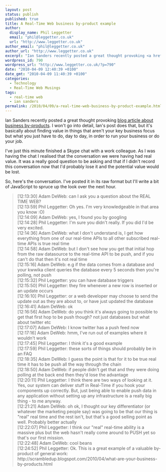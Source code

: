 ```yaml
---
layout: post
status: publish
published: true
title: A Real-Time Web business by-product example
author:
  display_name: Phil Leggetter
  email: "phil@leggetter.co.uk"
  url: "http://www.leggetter.co.uk"
author_email: "phil@leggetter.co.uk"
author_url: "http://www.leggetter.co.uk"
excerpt: "Ian Sanders recently posted a great thought provoking <a href=\"http://scrambledup.blogspot.com/2010/04/what-are-your-business-by-products.html\">blog article about business by-products</a>. I won't go into detail, Ian's post does that, but it's basically about finding value in things that aren't your key business focus but what you just have to do, day to day, in order to run your business or do your job.\r\n\r\nI've just this minute finished a Skype chat with a work colleague. As I was having the chat I realised that the conversation we were having had real value. It was a really good question to be asking and that if I didn't record this conversation now that I'd probably lose it and the potential value would be lost.\r\n\r\n"
wordpress_id: 790
wordpress_url: "http://www.leggetter.co.uk/?p=790"
date: "2010-04-09 12:40:39 +0100"
date_gmt: "2010-04-09 11:40:39 +0100"
categories:
  - Technology
  - Real-Time Web Musings
tags:
  - real-time web
  - ian sanders
permalink: /2010/04/09/a-real-time-web-business-by-product-example.html
---
```


<p>Ian Sanders recently posted a great thought provoking <a href="http://scrambledup.blogspot.com/2010/04/what-are-your-business-by-products.html">blog article about business by-products</a>. I won't go into detail, Ian's post does that, but it's basically about finding value in things that aren't your key business focus but what you just have to do, day to day, in order to run your business or do your job.</p>
<p>I've just this minute finished a Skype chat with a work colleague. As I was having the chat I realised that the conversation we were having had real value. It was a really good question to be asking and that if I didn't record this conversation now that I'd probably lose it and the potential value would be lost.</p>
<p><a id="more"></a><a id="more-790"></a></p>
<p>So, here's the conversation. I've posted it in its raw format but I'll write a bit of JavaScript to spruce up the look over the next hour.</p>
<blockquote><p>[12:13:30] Adam DeWeb: can I ask you a question about the REAL TIME WEB?<br />
[12:13:59] Phil Leggetter: Oh yes. I'm very knowledgeable in that area you know :O)<br />
[12:14:09] Adam DeWeb: yes, I found you by googling<br />
[12:14:28] Phil Leggetter: I'm sure you didn't really. If you did I'd be very excited.<br />
[12:14:36] Adam DeWeb: what I don't understand is, I get how everything from one of our real-time APIs to all other subscribed real-time APIs is true real time<br />
[12:14:58] Adam DeWeb: but I don't see how you get that initial hop from the raw datasource to the real-time API to be push, and if you can't do that then it's not real time<br />
[12:15:16] Adam DeWeb: e.g if the data comes from a database and your kwwika client queries the database every 5 seconds then you're polling, not push<br />
[12:15:32] Phil Leggetter: you can have database triggers<br />
[12:15:50] Phil Leggetter: they fire whenever a new row is inserted or an update occurs<br />
[12:16:10] Phil Leggetter: or a web developer may choose to send the update out as they are about to, or have just updated the database<br />
[12:16:41] Adam DeWeb: ok<br />
[12:16:56] Adam DeWeb: do you think it's always going to possible to get that first hop to be push though? not just databases but what about twitter etc<br />
[12:17:07] Adam DeWeb: I know twitter has a push feed now<br />
[12:17:16] Adam DeWeb: hmm, I've run out of examples where it wouldn't work<br />
[12:17:45] Phil Leggetter: I think it's a good example<br />
[12:17:59] Phil Leggetter: these sorts of things should probably be in an FAQ<br />
[12:18:35] Adam DeWeb: I guess the point is that for it to be true real time it has to be push all the way through the chain<br />
[12:18:50] Adam DeWeb: if people didn't get that and they were doing polling at the back end then they'd lose the advantage<br />
[12:20:11] Phil Leggetter: I think there are two ways of looking at it. Yes, our system can deliver stuff in Real-Time if you hook your components up correctly. But, just being able to enable push data in any application without setting up any infrastructure is a really big thing - to me anyway.<br />
[12:21:21] Adam DeWeb: oh ok, I thought our key differentiator (or whatever the marketing people say) was going to be that our thing is "real" real time and the rest isn't, but that's a good selling point as well. Probably better actually<br />
[12:22:07] Phil Leggetter: I think our "real" real-time ability is a massive plus but the web hasn't really come around to PUSH yet so that's our first mission.<br />
[12:22:48] Adam DeWeb: cool beans<br />
[12:24:52] Phil Leggetter: Ok. This is a great example of a valuable by-product of general work: http://scrambledup.blogspot.com/2010/04/what-are-your-business-by-products.html</p></blockquote>
